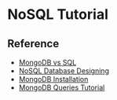 # NoSQL Tutorial

## Reference

- [MongoDB vs SQL](https://danishsiddiq.medium.com/learning-mongodb-sql-vs-nosql-structure-part-1-bae411cce546)
- [NoSQL Database Designing](https://danishsiddiq.medium.com/nosql-modeling-database-structuring-part-ii-4c364c4bc17a)
- [MongoDB Installation](https://danishsiddiq.medium.com/mongodb-installation-and-configuration-part-iii-bb9a6c669570)
- [MongoDB Queries Tutorial](https://danishsiddiq.medium.com/learning-mongodb-writing-queries-beginner-level-part-iv-cff4d32388b2)
